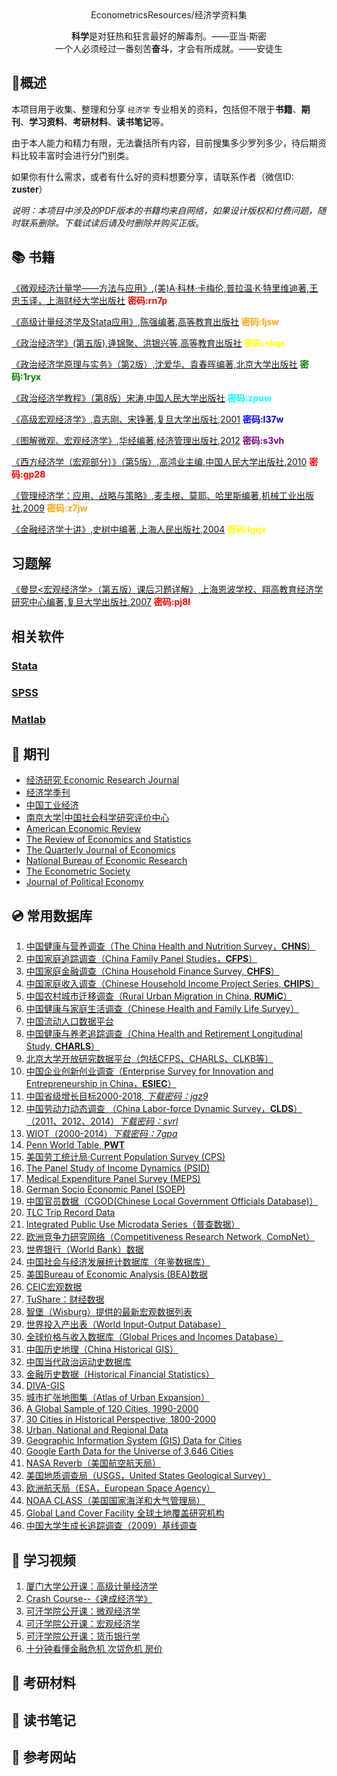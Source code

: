 <center>EconometricsResources/经济学资料集</center>
<p align="center">
	<b>科学</b>是对狂热和狂言最好的解毒剂。——亚当·斯密<br>
  一个人必须经过一番刻苦<b>奋斗</b>，才会有所成就。——安徒生
</p>

## :star2:概述

本项目用于收集、整理和分享 `经济学` 专业相关的资料，包括但不限于**书籍**、**期刊**、**学习资料**、**考研材料**、**读书笔记**等。

由于本人能力和精力有限，无法囊括所有内容，目前搜集多少罗列多少，待后期资料比较丰富时会进行分门别类。

如果你有什么需求，或者有什么好的资料想要分享，请联系作者（微信ID: **zuster**）

_说明：本项目中涉及的PDF版本的书籍均来自网络，如果设计版权和付费问题，随时联系删除。下载试读后请及时删除并购买正版_。

## :books: 书籍

[《微观经济计量学——方法与应用》,(美)A·科林·卡梅伦,普拉温·K·特里维迪著,王忠玉译，上海财经大学出版社](https://pan.baidu.com/s/1CzQyJmpciIGmyOTkYMFp8g)		<b style="color:red;">密码:rn7p</b>

[《高级计量经济学及Stata应用》,陈强编著,高等教育出版社](https://pan.baidu.com/s/1ZPMrdscmVGCFIg9bmp8b7w)		<b style="color:orange;">密码:ljsw</b> 

[《政治经济学》(第五版),逄锦聚、洪银兴等,高等教育出版社](https://pan.baidu.com/s/1SofCsrEz9S1Gr5AGBYKn-g)		<b style="color:yellow;">密码:nkqs</b>   

[《政治经济学原理与实务》（第2版）,沈爱华、袁春晖编著,北京大学出版社](https://pan.baidu.com/s/1JPNplrb20veyLtk4yDhR9g)		<b style="color:green;">密码:1ryx</b>  

[《政治经济学教程》（第8版）宋涛,中国人民大学出版社](https://pan.baidu.com/s/1INW5l86AP45YwfXW38QbTw)		<b style="color:cyan;">密码:zpuw</b>  

[《高级宏观经济学》,袁志刚、宋铮著,复旦大学出版社,2001](https://pan.baidu.com/s/1o-330_5zJbQ3cggEW1K42Q)		<b style="color:blue;">密码:l37w</b>  

[《图解微观、宏观经济学》,华经编著,经济管理出版社,2012](https://pan.baidu.com/s/1_nhuOxQYL-uHVxmPBO025Q)		<b style="color:purple;">密码:s3vh</b> 

[《西方经济学（宏观部分）》（第5版）,高鸿业主编,中国人民大学出版社,2010](https://pan.baidu.com/s/1VG1K1afQTH7pSBuv0uy7eA)		<b style="color:red;">密码:gp28</b>   

[《管理经济学：应用、战略与策略》,麦圭根、莫耶、哈里斯编著,机械工业出版社,2009](https://pan.baidu.com/s/11i0PtXL6-RTM3nFTmFJ1DQ)		<b style="color:orange;">密码:z7jw</b>   

[《金融经济学十讲》,史树中编著,上海人民出版社,2004](https://pan.baidu.com/s/1pC_eK56wnpCGxLTBEf4xGw)		<b style="color:yellow;">密码:lgqx</b>  



## 习题解
[《曼昆<宏观经济学>（第五版）课后习题详解》,上海恩波学校、翔高教育经济学研究中心编著,复旦大学出版社,2007](https://pan.baidu.com/s/1qmvg_99qzMN7uwaKu70_Xg)		<b style="color:red;">密码:pj8l</b>   

## 相关软件

### [Stata](Soft/Stata.md)

### [SPSS](Soft/Spss.md)

### [Matlab](Soft/Matlab.md)


## :newspaper: 期刊

- [经济研究 Economic Research Journal](http://www.cesgw.cn/cn/default.aspx)  
- [经济学季刊](https://www.nsd.pku.edu.cn/cbw/jjxjk/index.htm)  
- [中国工业经济](http://www.ciejournal.org/)
- [南京大学|中国社会科学研究评价中心](https://cssrac.nju.edu.cn/)
- [American Economic Review](https://www.aeaweb.org/journals/aer)
- [The Review of Economics and Statistics](https://www.mitpressjournals.org/loi/rest)  
- [The Quarterly Journal of Economics](https://academic.oup.com/qje)
- [National Bureau of Economic Research](https://www.nber.org/)
- [The Econometric Society](https://www.econometricsociety.org/)
- [Journal of Political Economy](https://www.journals.uchicago.edu/toc/jpe/current)

## :cd: 常用数据库

1. [中国健康与营养调查（The China Health and Nutrition Survey，**CHNS**）](https://www.cpc.unc.edu/projects/china/data)
2. [中国家庭追踪调查（China Family Panel Studies，**CFPS**）](https://opendata.pku.edu.cn/dataverse/CFPS)
3. [中国家庭金融调查（China Household Finance Survey, **CHFS**）](http://chfs.swufe.edu.cn/)
4. [中国家庭收入调查（Chinese Household Income Project Series, **CHIPS**）](http://www.icpsr.umich.edu/icpsrweb/ICPSR/series/00243) 
5. [中国农村城市迁移调查（Rural Urban Migration in China, **RUMiC**）](http://idsc.iza.org/?page=27&id=58) 
6. [中国健康与家庭生活调查（Chinese Health and Family Life Survey）]()
7. [中国流动人口数据平台](http://www.chinaldrk.org.cn)
8.  [中国健康与养老追踪调查（China Health and Retirement Longitudinal Study, **CHARLS**）](https://opendata.pku.edu.cn/dataverse/CHARLS)
9. [北京大学开放研究数据平台（包括CFPS、CHARLS、CLKB等）](https://opendata.pku.edu.cn/)
11.  [中国企业创新创业调查（Enterprise Survey for Innovation and Entrepreneurship in China，**ESIEC**）](https://opendata.pku.edu.cn/dataverse/esiec)
11. [中国省级增长目标2000-2018, *下载密码：jgz9*](https://pan.baidu.com/s/1QyOrNphbfgFLjFzqAmmf_Q)
12. [中国劳动力动态调查 （China Labor-force Dynamic Survey，**CLDS**）（2011、2012、2014）*下载密码：svrl*](https://pan.baidu.com/s/1QO8jxlXiBsleO3RcUN9Hjw)
13. [WIOT（2000-2014）*下载密码：7gpa*](https://pan.baidu.com/s/1bOT6sjRNEfxQbixZdUJO0A)
14. [Penn World Table, **PWT**](https://www.rug.nl/ggdc/productivity/pwt/)
15. [美国劳工统计局·Current Population Survey (CPS)](https://www.bls.gov/cps/)
16. [The Panel Study of Income Dynamics (PSID)](http://psidonline.isr.umich.edu/)
17. [Medical Expenditure Panel Survey (MEPS)](http://meps.ahrq.gov/mepsweb/about_meps/survey_back.jsp)
18. [German Socio Economic Panel (SOEP)](http://www.diw.de/en/diw_02.c.222857.en/documents.html)
19. [中国官员数据（CGOD(Chinese Local Government Officials Database)）](http://sijichun.pro/www.govofficial.com)
20. [TLC Trip Record Data](http://www.nyc.gov/html/tlc/html/about/trip_record_data.shtml)
21. [Integrated Public Use Microdata Series（普查数据）](https://international.ipums.org/international/l)
22. [欧洲竞争力研究网络（Competitiveness Research Network, CompNet）](http://www.comp-net.org/)
23. [世界银行（World Bank）数据](http://data.worldbank.org/)
24. [中国社会与经济发展统计数据库（年鉴数据库）](http://tongji.cnki.net/kns55/index.aspx)
25. [美国Bureau of Economic Analysis (BEA)数据](http://www.bea.gov/index.htm)
26. [CEIC宏观数据](https://www.ceicdata.com/zh-hans)
27. [TuShare：财经数据](http://tushare.org/index.html)
28. [智堡（Wisburg）提供的最新宏观数据列表](http://www.wisburg.com/data/)
29. [世界投入产出表（World Input-Output Database）](http://www.wiod.org/new_site/home.htm)
30. [全球价格与收入数据库（Global Prices and Incomes Database）](http://gpih.ucdavis.edu/Datafilelist.htm#)
31. [中国历史地理（China Historical GIS）](http://www.fas.harvard.edu/~chgis/)
32. [中国当代政治运动史数据库](http://ccrd.usc.cuhk.edu.hk/Default.aspx)
33. [金融历史数据（Historical Financial Statistics）](http://www.centerforfinancialstability.org/hfs.php)
34. [DIVA-GIS](http://www.diva-gis.org/data/)
35. [城市扩张地图集（Atlas of Urban Expansion）](http://www.lincolninst.edu/subcenters/atlas-urban-expansion/Default.aspx)
36. [A Global Sample of 120 Cities, 1990-2000](http://www.lincolninst.edu/subcenters/atlas-urban-expansion/global-sample-cities.aspx)
37. [30 Cities in Historical Perspective, 1800-2000](http://www.lincolninst.edu/subcenters/atlas-urban-expansion/historical-sample-cities.aspx)
38. [Urban, National and Regional Data](http://www.lincolninst.edu/subcenters/atlas-urban-expansion/urban-national-data-tables.aspx)
39. [Geographic Information System (GIS) Data for Cities](http://www.lincolninst.edu/subcenters/atlas-urban-expansion/gis-data.aspx)
40. [Google Earth Data for the Universe of 3,646 Cities](http://www.lincolninst.edu/subcenters/atlas-urban-expansion/google-earth-data.aspx)
41. [NASA Reverb（美国航空航天局）](http://reverb.echo.nasa.gov/reverb/)
42. [美国地质调查局（USGS，United States Geological Survey）](http://earthexplorer.usgs.gov/)
43. [欧洲航天局（ESA，European Space Agency）](https://scihub.copernicus.eu/dhus/#/home)
44. [NOAA CLASS（美国国家海洋和大气管理局）](http://www.class.ncdc.noaa.gov/saa/products/welcome;jsessionid=B3B84D7D221AF40B4FC13BBAEADB34C0)
45. [Global Land Cover Facility 全球土地覆盖研究机构](http://landcover.org/)
46. [中国大学生成长追踪调查（2009）基线调查 ](https://pan.baidu.com/s/1ClqSGs1Oik5UCTxFuQePLg)

## :movie_camera: 学习视频

1. [厦门大学公开课：高级计量经济学](http://open.163.com/newview/movie/courseintro?newurl=%2Fspecial%2Fcuvocw%2Fxiadagaojijiliangjingji.html)
2. [Crash Course--《速成经济学》](http://open.163.com/newview/movie/free?pid=MBGQ1VONR&mid=MBGQ259M4)
3. [可汗学院公开课：微观经济学](http://open.163.com/newview/movie/courseintro?newurl=%2Fspecial%2FKhan%2Fmicroeconomics.html)
4. [可汗学院公开课：宏观经济学](http://open.163.com/newview/movie/courseintro?newurl=%2Fspecial%2FKhan%2Fmacroeconomics.html)
5. [可汗学院公开课：货币银行学](http://open.163.com/newview/movie/courseintro?newurl=%2Fspecial%2FKhan%2Fbankingandmoney.html)
6. [十分钟看懂金融危机 次贷危机 房价](http://www.iqiyi.com/w_19rre7gwe9.html)  

## 📖 考研材料



## :notebook_with_decorative_cover: 读书笔记



## :link: 参考网站


